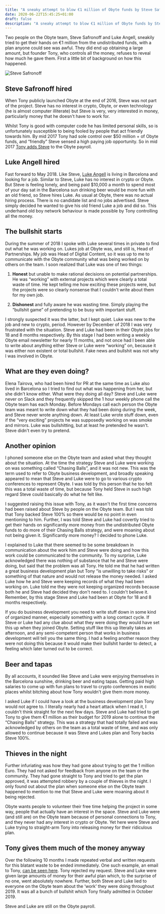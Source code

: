```yaml
---
title: "A sneaky attempt to blow €1 million of Obyte funds by Steve Safronoff and Luke Angell"
date: 2020-06-22T15:45:25+01:00
draft: false
description: "A sneaky attempt to blow €1 million of Obyte funds by Steve Safronoff and Luke Angell, which partially succeeded"
---
```


Two people on the Obyte team, Steve Safronoff and Luke Angell, sneakily tried to get their hands on €1 million from the undistributed funds, with a plan anyone could see was awful. They did end up obtaining a large amount, but founder Tony, who controls all the money, refuses to reveal how much he gave them. First a little bit of background on how this happened.

![Steve Safronoff](https://lkbr.s3.amazonaws.com/20/7/vendetta.png "Steve Safronoff")

## Steve Safronoff hired

When Tony publicly launched Obyte at the end of 2016, Steve was not part of the project. Steve has no interest in crypto, Obyte, or even technology (he is almost computer illiterate) but Steve is very, very interested in money, particularly money that he doesn't have to work for. 

Whilst Tony is good with computer code he has limited personal skills, so is unfortunately susceptible to being fooled by people that act friendly towards him. By mid 2017 Tony had sole control over $50 million + of Obyte funds, and “friendly” Steve sensed a high paying job opportunity. So in mid 2017 [Tony adds Steve](https://bitcointalk.org/index.php?topic=1608859.msg21533378#msg21533378) to the Obyte payroll. 

## Luke Angell hired

Fast forward to May 2018. Like Steve, [Luke Angell](https://obyte.org/#team) is living in Barcelona and looking for a job. Similar to Steve, Luke has no interest in crypto or Obyte. But Steve is feeling lonely, and being paid $10,000 a month to spend most of your day sat in the Barcelona sun drinking beer would be more fun with an old friend, so Steve hires Luke. As usual at Obyte, there was no actual hiring process. There is no candidate list and no jobs advertised. Steve simply decided he wanted to give his old friend Luke a job and did so. This underhand old boy network behaviour is made possible by Tony controlling all the money.

## The bullshit starts

During the summer of 2018 I spoke with Luke several times in private to find out what he was working on. Lukes job at Obyte was, and still is, Head of Partnerships. My job was Head of Digital Content, so it was up to me to communicate with the Obyte community what was being worked on by others on the team. I soon realized that Luke was one of two things:

1. **Honest** but unable to make rational decisions on potential partnerships. He was “working” with external projects which were clearly a total waste of time. He kept telling me how exciting these projects were, but the projects were so clearly nonsense that I couldn't write about them for my own job.

2. **Dishonest** and fully aware he was wasting time. Simply playing the “bullshit game” of pretending to be busy with important stuff. 

I strongly suspected it was the latter, but I kept quiet. Luke was new to the job and new to crypto, period. However by December of 2018 I was very frustrated with the situation. Steve and Luke had been in their Obyte jobs for 18 and 8 months respectively. By this stage I had been writing a weekly Obyte email newsletter for nearly 11 months, and not once had I been able to write about anything either Steve or Luke were “working” on, because it was either non existent or total bullshit. Fake news and bullshit was not why I was involved in Obyte.

## What are they even doing?

Elena Tairova, who had been hired for PR at the same time as Luke also lived in Barcelona so I tried to find out what was happening from her, but she didn't know either. What were they doing all day? Steve and Luke were never on Slack and they frequently skipped the 1 hour weekly phone call the Obyte team has each Monday. Before Mondays call each person the Obyte team was meant to write down what they had been doing during the week, and Steve never wrote anything down. At least Luke wrote stuff down, even if the “very exciting” projects he was supposedly working on was smoke and mirrors. Luke was bullshitting, but at least he pretended he wasn't. Steve didn't even try to pretend. 

## Another opinion

I phoned someone else on the Obyte team and asked what they thought about the situation. At the time the strategy Steve and Luke were working on was something called “Chasing Balls”, and it was not new. This was the term used to refer to Obyte business development, and broadly speaking appeared to mean that Steve and Luke were to go to various crypto conferences to represent Obyte. I was told by this person that he too felt this was a total waste of time, but because Tony held Steve in such high regard Steve could basically do what he felt like. 

I suggested raising this issue with Tony, as it wasn't the first time concerns had been raised about Steve by people on the Obyte team. But I was told that Tony backed Steve 100% so there would be no point in even mentioning to him. Further, I was told Steve and Luke had covertly tried to get their hands on significantly more money from the undistributed Obyte funds to do more of their Chasing Balls strategy, and were moaning about not being given it. Significantly more money? I decided to phone Luke. 

I explained to Luke that there seemed to be some breakdown in communication about the work him and Steve were doing and how this work could be communicated to the community. To my surprise, Luke acknowledged there was nothing of substance that he and Steve were doing, but said that the problem was all Tony. He told me that he had written a great business development plan but Tony “is unwilling to take risks” or something of that nature and would not release the money needed. I asked Luke how he and Steve were keeping records of what they had been working on. Luke told me they were not keeping organized records because both he and Steve had decided they don't need to. I couldn't believe it. Remember, by this stage Steve and Luke had been at Obyte for 18 and 8 months respectively. 

If you do business development you need to write stuff down in some kind of organized manner, especially something with a long contact cycle. If Steve or Luke had any clue about what they were doing they would have set this up when they joined Obyte. Setting stuff like this up literally takes an afternoon, and any semi-competent person that works in business development will tell you the same thing. I had a feeling another reason they were not doing this because it would make their bullshit harder to detect, a feeling which later turned out to be correct.

## Beer and tapas

By all accounts, it sounded like Steve and Luke were enjoying themselves in the Barcelona sunshine, drinking beer and eating tapas. Getting paid high salaries to come up with fun plans to travel to crypto conferences in exotic places whilst bitching about how Tony wouldn't give them more money.

I asked Luke if I could have a look at the business development plan Tony would not agree to. I literally nearly had a heart attack when I read it, I couldn't think straight for the next few days. Steve and Luke had tried to get Tony to give them €1 million as their budget for 2019 alone to continue the “Chasing Balls” strategy. This was a strategy that had totally failed and was acknowledged by others on the team as a total waste of time, and was only allowed to continue because it was Steve and Lukes plan and Tony backs Steve 100%. 

## Thieves in the night

Further infuriating was how they had gone about trying to get the 1 million Euro. They had not asked for feedback from anyone on the team or the community. They had gone straight to Tony and tried to get the plan approved, it was attempted robbery by a couple of thieves in the night. I only found out about the plan when someone else on the Obyte team happened to mention to me that Steve and Luke were moaning about it being rejected. 

Obyte wants people to volunteer their free time helping the project in some way, people that actually have an interest in the space. Steve and Luke were (and still are) on the Obyte team because of personal connections to Tony, and they never had any interest in crypto or Obyte. Yet here were Steve and Luke trying to straight-arm Tony into releasing money for their ridiculous plan.

## Tony gives them much of the money anyway
Over the following 10 months I made repeated verbal and written requests for this blatant waste to be ended immediately. One such example, an email to Tony, [can be seen here](https://otruth.org/posts/request-to-stop-abusing-obyte-funds/). 
Tony rejected my request. Steve and Luke were given large amounts of money for their awful plan which, to the surprise of no one, went absolutely nowhere. Further, both Steve and Luke lied to everyone on the Obyte team about the ‘work’ they were doing throughout 2019. It was all a bunch of bullshit which Tony finally admitted in October 2019.

Steve and Luke are still on the Obyte payroll.
